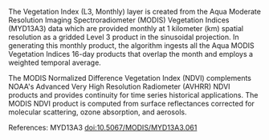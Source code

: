 The Vegetation Index (L3, Monthly) layer is created from the Aqua Moderate Resolution Imaging Spectroradiometer (MODIS) Vegetation Indices (MYD13A3) data which are provided monthly at 1 kilometer (km) spatial resolution as a gridded Level 3 product in the sinusoidal projection. In generating this monthly product, the algorithm ingests all the Aqua MODIS Vegetation Indices 16-day products that overlap the month and employs a weighted temporal average.

The MODIS Normalized Difference Vegetation Index (NDVI) complements NOAA's Advanced Very High Resolution Radiometer (AVHRR) NDVI products and provides continuity for time series historical applications. The MODIS NDVI product is computed from surface reflectances corrected for molecular scattering, ozone absorption, and aerosols.

References: MYD13A3 [doi:10.5067/MODIS/MYD13A3.061](https://doi.org/10.5067/MODIS/MYD13A3.061)
